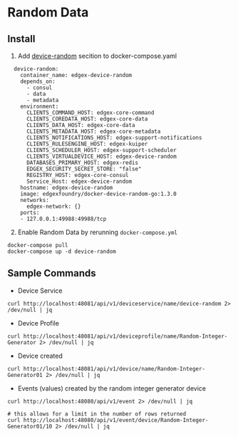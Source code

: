 # Random Data 
## Install 
1. Add [device-random](https://docs.edgexfoundry.org/1.0/examples/Ch-ExamplesRandomDeviceService/) secition to docker-compose.yaml
```
  device-random:
    container_name: edgex-device-random
    depends_on:
      - consul
      - data
      - metadata
    environment:
      CLIENTS_COMMAND_HOST: edgex-core-command
      CLIENTS_COREDATA_HOST: edgex-core-data
      CLIENTS_DATA_HOST: edgex-core-data
      CLIENTS_METADATA_HOST: edgex-core-metadata
      CLIENTS_NOTIFICATIONS_HOST: edgex-support-notifications
      CLIENTS_RULESENGINE_HOST: edgex-kuiper
      CLIENTS_SCHEDULER_HOST: edgex-support-scheduler
      CLIENTS_VIRTUALDEVICE_HOST: edgex-device-random
      DATABASES_PRIMARY_HOST: edgex-redis
      EDGEX_SECURITY_SECRET_STORE: "false"
      REGISTRY_HOST: edgex-core-consul
      Service_Host: edgex-device-random
    hostname: edgex-device-random
    image: edgexfoundry/docker-device-random-go:1.3.0
    networks:
      edgex-network: {}
    ports:
    - 127.0.0.1:49988:49988/tcp
``` 

2. Enable Random Data by rerunning `docker-compose.yml` 
```
docker-compose pull 
docker-compose up -d device-random
```

## Sample Commands

* Device Service
```
curl http://localhost:48081/api/v1/deviceservice/name/device-random 2> /dev/null | jq 
```

* Device Profile
```
curl http://localhost:48081/api/v1/deviceprofile/name/Random-Integer-Generator 2> /dev/null | jq 
```

* Device created
```
curl http://localhost:48081/api/v1/device/name/Random-Integer-Generator01 2> /dev/null | jq 	
```

* Events (values) created by the random integer generator device
```
curl http://localhost:48080/api/v1/event 2> /dev/null | jq 

# this allows for a limit in the number of rows returned 
curl http://localhost:48080/api/v1/event/device/Random-Integer-Generator01/10 2> /dev/null | jq 
```

